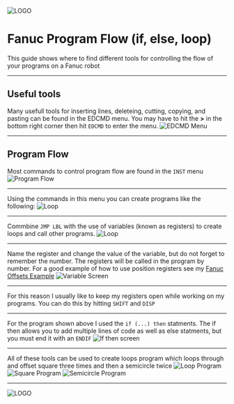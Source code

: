 
![LOGO](images/LOGO.png)

# Fanuc Program Flow (if, else, loop)
This guide shows where to find different tools for controlling the flow of your programs on a Fanuc robot

---

## Useful tools
Many usefull tools for inserting lines, deleteing, cutting, copying, and pasting can be found in the EDCMD menu. You may have to hit the **>** in the bottom right corner then hit ```EDCMD``` to enter the menu.
![EDCMD Menu](images/edcmd.png)

---

## Program Flow
Most commands to control program flow are found in the ```INST``` menu
![Program Flow](images/program_flow.png)

---

Using the commands in this menu you can create programs like the following:
![Loop](images/loop.png)

---

Commbine ```JMP LBL``` with the use of variables (known as registers) to create loops and call other programs.
![Loop](images/registers.png)

---

Name the register and change the value of the variable, but do not forget to remember the number. The registers will be called in the program by number. For a good example of how to use position registers see my [Fanuc Offsets Example](https://github.com/mcoffman1/industrial_robotics_shared/tree/main/Fanuc/Offsets)
![Variable Screen](images/var_screen.png)

---

For this reason I usually like to keep my registers open while working on my programs. You can do this by hitting ```SHIFT``` and ```DISP```

---

For the program shown above I used the ```if (...) then``` statments. The if then allows you to add multiple lines of code as well as else statments, but you must end it with an ```ENDIF```
![If then screen](images/if_then.png)

---

All of these tools can be used to create loops program which loops through and offset square three times and then a semicircle twice
![Loop Program](images/loop.png) ![Square Program](images/square.png) ![Semicircle Program](images/circ.png)

---

![LOGO](images/LOGO.png)